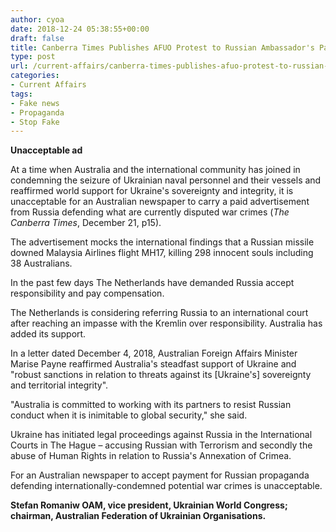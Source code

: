 ```yaml
---
author: cyoa
date: 2018-12-24 05:38:55+00:00
draft: false
title: Canberra Times Publishes AFUO Protest to Russian Ambassador's Paid Ad.
type: post
url: /current-affairs/canberra-times-publishes-afuo-protest-to-russian-ambassadors-paid-ad/
categories:
- Current Affairs
tags:
- Fake news
- Propaganda
- Stop Fake
---
```


**Unacceptable ad**




At a time when Australia and the international community has joined in condemning the seizure of Ukrainian naval personnel and their vessels and reaffirmed world support for Ukraine's sovereignty and integrity, it is unacceptable for an Australian newspaper to carry a paid advertisement from Russia defending what are currently disputed war crimes (_The Canberra Times_, December 21, p15).




The advertisement mocks the international findings that a Russian missile downed Malaysia Airlines flight MH17, killing 298 innocent souls including 38 Australians.




In the past few days The Netherlands have demanded Russia accept responsibility and pay compensation.




The Netherlands is considering referring Russia to an international court after reaching an impasse with the Kremlin over responsibility. Australia has added its support.




In a letter dated December 4, 2018, Australian Foreign Affairs Minister Marise Payne reaffirmed Australia's steadfast support of Ukraine and "robust sanctions in relation to threats against its [Ukraine's] sovereignty and territorial integrity".




"Australia is committed to working with its partners to resist Russian conduct when it is inimitable to global security," she said.




Ukraine has initiated legal proceedings against Russia in the International Courts in The Hague – accusing Russian with Terrorism and secondly the abuse of Human Rights in relation to Russia's Annexation of Crimea.




For an Australian newspaper to accept payment for Russian propaganda defending internationally-condemned potential war crimes is unacceptable.




**Stefan Romaniw OAM, vice president, Ukrainian World Congress; chairman, Australian Federation of Ukrainian Organisations.**
